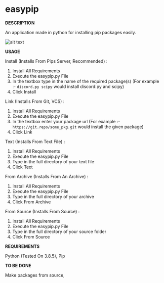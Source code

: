 # easypip

**DESCRIPTION**

An application made in python for installing pip packages easily.

![alt text](https://i.ibb.co/BGwwhwJ/Capture12309802139.png)

**USAGE**

Install (Installs From Pips Server, Recommended) :

1) Install All Requirements
2) Execute the easypip.py File
3) In the textbox type in the name of the required package(s) (For example :- ```discord.py scipy``` would install discord.py and scipy)
4) Click Install

Link (Installs From Git, VCS) :

1) Install All Requirements
2) Execute the easypip.py File
3) In the textbox enter your package url (For example :- ```https://git.repo/some_pkg.git``` would install the given package)
4) Click Link

Text (Installs From Text File) :

1) Install All Requirements
2) Execute the easypip.py File
3) Type in the full directory of your text file
4) Click Text

From Archive (Installs From An Archive) :

1) Install All Requirements
2) Execute the easypip.py File
3) Type in the full directory of your archive
4) Click From Archive

From Source (Installs From Source) :

1) Install All Requirements
2) Execute the easypip.py File
3) Type in the full directory of your source folder
4) Click From Source


**REQUIREMENTS**

Python (Tested On 3.8.5),
Pip

**TO BE DONE**

Make packages from source,

